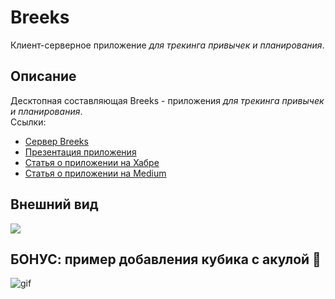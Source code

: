 # Breeks
Клиент-серверное приложение *для трекинга привычек и планирования*.

## Описание
Десктопная составляющая Breeks - приложения *для трекинга привычек и планирования*.  
Ссылки:  
* [Сервер Breeks](https://github.com/BreeksApp/Breeks-server)
* [Презентация приложения](https://github.com/BreeksApp/Breeks-presentation)
* [Статья о приложении на Хабре](https://habr.com/ru/post/534032/)
* [Статья о приложении на Medium](https://yarpylaev.medium.com/breeks-построй-свою-неделю-333cd15a6c90)

## Внешний вид
<img src = "https://github.com/BreeksApp/Breeks-presentation/blob/main/pics/login-with-elements.png">

## БОНУС: пример добавления кубика с акулой :dolphin:
![gif](https://github.com/BreeksApp/Breeks-presentation/blob/main/pics/add-breek.gif)


